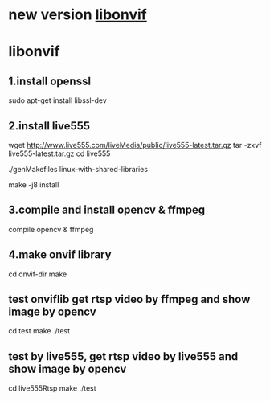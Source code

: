# new version [libonvif](https://github.com/holylong/libonvif)

# libonvif

## 1.install openssl

sudo apt-get install libssl-dev

## 2.install live555

wget http://www.live555.com/liveMedia/public/live555-latest.tar.gz
tar -zxvf live555-latest.tar.gz
cd live555

./genMakefiles  linux-with-shared-libraries

make -j8 install

## 3.compile and install opencv & ffmpeg

compile opencv & ffmpeg

## 4.make onvif library

cd onvif-dir
make

## test onviflib get rtsp video by ffmpeg  and show image by opencv

cd test
make
./test

## test by live555, get rtsp video by live555 and show image by opencv

cd live555Rtsp
make
./test

